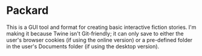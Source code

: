 # Packard
This is a GUI tool and format for creating basic interactive fiction stories.
I'm making it because Twine isn't Git-friendly; it can only save to either
the user's browser cookies (if using the online version) or a pre-defined
folder in the user's Documents folder (if using the desktop version).